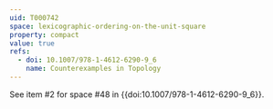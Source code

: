 ```yaml
---
uid: T000742
space: lexicographic-ordering-on-the-unit-square
property: compact
value: true
refs:
  - doi: 10.1007/978-1-4612-6290-9_6
    name: Counterexamples in Topology
---
```

See item #2 for space #48 in {{doi:10.1007/978-1-4612-6290-9_6}}.
